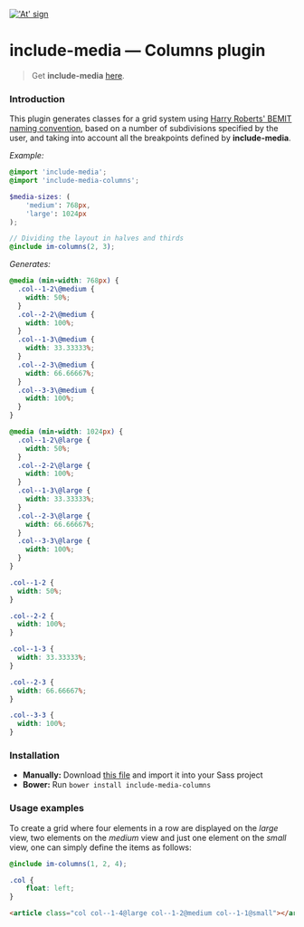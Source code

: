<a href="http://include-media.com">!['At' sign](http://include-media.com/assets/images/logo.png)</a>

# include-media — Columns plugin

> Get **include-media** [here](https://github.com/eduardoboucas/include-media).

### Introduction

This plugin generates classes for a grid system using [Harry Roberts' BEMIT naming convention](http://csswizardry.com/2015/08/bemit-taking-the-bem-naming-convention-a-step-further/), based on a number of subdivisions specified by the user, and taking into account all the breakpoints defined by **include-media**.

*Example:*

```scss
@import 'include-media';
@import 'include-media-columns';

$media-sizes: (
    'medium': 768px,
    'large': 1024px
);

// Dividing the layout in halves and thirds
@include im-columns(2, 3);
```

*Generates:*

```css
@media (min-width: 768px) {
  .col--1-2\@medium {
    width: 50%;
  }
  .col--2-2\@medium {
    width: 100%;
  }
  .col--1-3\@medium {
    width: 33.33333%;
  }
  .col--2-3\@medium {
    width: 66.66667%;
  }
  .col--3-3\@medium {
    width: 100%;
  }
}

@media (min-width: 1024px) {
  .col--1-2\@large {
    width: 50%;
  }
  .col--2-2\@large {
    width: 100%;
  }
  .col--1-3\@large {
    width: 33.33333%;
  }
  .col--2-3\@large {
    width: 66.66667%;
  }
  .col--3-3\@large {
    width: 100%;
  }
}

.col--1-2 {
  width: 50%;
}

.col--2-2 {
  width: 100%;
}

.col--1-3 {
  width: 33.33333%;
}

.col--2-3 {
  width: 66.66667%;
}

.col--3-3 {
  width: 100%;
}
```

### Installation

- **Manually:** Download [this file](https://raw.githubusercontent.com/eduardoboucas/include-media-columns/master/_include-media-columns.scss) and import it into your Sass project
- **Bower:** Run `bower install include-media-columns`


### Usage examples

To create a grid where four elements in a row are displayed on the *large* view, two elements on the *medium* view and just one element on the *small* view, one can simply define the items as follows:

```scss
@include im-columns(1, 2, 4);

.col {
    float: left;
}
```

```html
<article class="col col--1-4@large col--1-2@medium col--1-1@small"></article>
```
